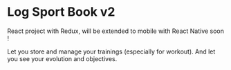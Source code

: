 # Log Sport Book v2

React project with Redux, will be extended to mobile with React Native soon !

Let you store and manage your trainings (especially for workout). And let you see your evolution and objectives.
